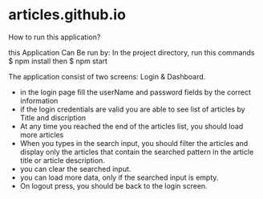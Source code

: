 # articles.github.io
How to run this application?

this Application Can Be run by:
In the project directory, run this commands
$ npm install
then 
$ npm start

The application consist of two screens: Login & Dashboard.
- in the login page fill the userName and password fields by the correct information 
- if the login credentials are valid you are able to see list of articles by Title and discription
- At any time you reached the end of the articles list, you should load more articles 
- When you types in the search input, you should filter the articles and display only the articles
that contain the searched pattern in the article title or article description.
- you can clear the searched input.
- you can load more data, only if the searched input is empty.
- On logout press, you should be back to the login screen.
